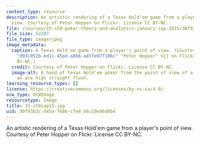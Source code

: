 ```yaml
---
content_type: resource
description: An artistic rendering of a Texas Hold'em game from a player's point of
  view. Courtesy of Peter Hopper on Flickr. License CC BY-NC.
file: /courses/15-s50-poker-theory-and-analytics-january-iap-2015/d0f93b2cd45af686cfe4b6c19e96d0b4_15-s50iap15.jpg
file_size: 52207
file_type: image/jpeg
image_metadata:
  caption: A Texas Hold'em game from a player's point of view. (Courtesy of {{% resource_link
    "d93c052b-ed1c-45ad-a8b6-a45fe07f186c" "Peter Hopper" %}} on Flickr. License CC
    BY-NC.)
  credit: Courtesy of Peter Hopper on Flickr. License CC BY-NC.
  image-alt: A hand of Texas Hold'em poker from the point of view of a player holding
    an ace high straight flush.
learning_resource_types: []
license: https://creativecommons.org/licenses/by-nc-sa/4.0/
ocw_type: OCWImage
resourcetype: Image
title: 15-s50iap15.jpg
uid: d0f93b2c-d45a-f686-cfe4-b6c19e96d0b4
---
```

An artistic rendering of a Texas Hold'em game from a player's point of view. Courtesy of Peter Hopper on Flickr. License CC BY-NC.